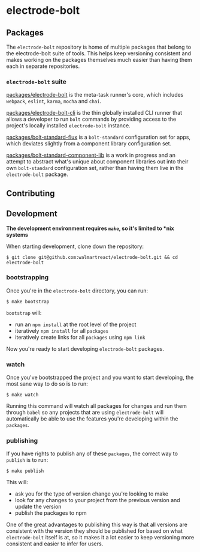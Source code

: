 # electrode-bolt

## Packages

The `electrode-bolt` repository is home of multiple packages that belong to the electrode-bolt suite of tools. This helps keep versioning consistent and makes working on the packages themselves much easier than having them each in separate repositories.

### `electrode-bolt` suite

[packages/electrode-bolt]() is the meta-task runner's core, which includes `webpack`, `eslint`, `karma`, `mocha` and `chai`.

[packages/electrode-bolt-cli]() is the thin globally installed CLI runner that allows a developer to run `bolt` commands by providing access to the project's locally installed `electrode-bolt` instance.

[packages/bolt-standard-flux]() is a `bolt-standard` configuration set for apps, which deviates slightly from a component library configuration set.

[packages/bolt-standard-component-lib]() is a work in progress and an attempt to abstract what's unique about component libraries out into their own `bolt-standard` configuration set, rather than having them live in the `electrode-bolt` package.

## Contributing

## Development

**The development environment requires `make`, so it's limited to \*nix systems**

When starting development, clone down the repository:

```
$ git clone git@github.com:walmartreact/electrode-bolt.git && cd electrode-bolt
```

### bootstrapping

Once you're in the `electrode-bolt` directory, you can run:

```
$ make bootstrap
```

`bootstrap` will:

- run an `npm install` at the root level of the project
- iteratively `npm install` for all `packages`
- iteratively create links for all `packages` using `npm link`

Now you're ready to start developing `electrode-bolt` packages.

### watch

Once you've bootstrapped the project and you want to start developing, the most sane way to do so is to run:

```
$ make watch
```

Running this command will watch all packages for changes and run them through `babel` so any projects that are using `electrode-bolt` will automatically be able to use the features you're developing within the `packages`.

### publishing

If you have rights to publish any of these `packages`, the correct way to `publish` is to run:

```
$ make publish
```

This will:

- ask you for the type of version change you're looking to make
- look for any changes to your project from the previous version and update the version
- publish the packages to npm

One of the great advantages to publishing this way is that all versions are consistent with the version they should be published for based on what `electrode-bolt` itself is at, so it makes it a lot easier to keep versioning more consistent and easier to infer for users.
